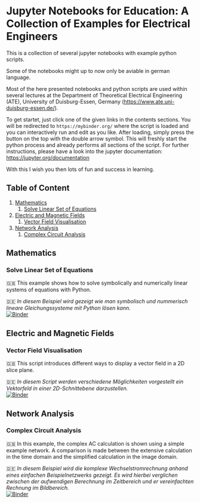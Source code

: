 # Jupyter Notebooks for Education: A Collection of Examples for Electrical Engineers

This is a collection of several jupyter notebooks with example python scripts.

Some of the notebooks might up to now only be aviable in german language.

Most of the here presented notebooks and python scripts are used within several lectures at the Department of Theoretical Electrical Engineering (ATE), University of Duisburg-Essen, Germany (https://www.ate.uni-duisburg-essen.de/).

To get startet, just click one of the given links in the contents sections.
You will be redirected to `https://mybinder.org/` where the script is loaded and you can interactively run and edit as you like.
After loading, simply press the button on the top with the double arrow symbol.
This will freshly start the python process and already performs all sections of the script.
For further instructions, please have a look into the jupyter documentation: https://jupyter.org/documentation

With this I wish you then lots of fun and success in learning.

## Table of Content
1. [Mathematics](#mathematics)
    1. [Solve Linear Set of Equations](#solve-linear-set-of-equations)
2. [Electric and Magnetic Fields](#electric-and-magnetic-fields)
    1. [Vector Field Visualisation](#vector-field-visualisation)
3. [Network Analysis](#network-analysis)
    1. [Complex Circuit Analysis](#complex-circuit-analysis)

## Mathematics

### Solve Linear Set of Equations

:uk: This example shows how to solve symbolically and numerically linear systems of equations with Python.

:de:
<em>
    In diesem Beispiel wird gezeigt wie man symbolisch und nummerisch lineare Gleichungssysteme mit Python lösen kann.
</em><br>
[![Binder](https://mybinder.org/badge_logo.svg)](https://mybinder.org/v2/gh/JTSvejda/Jupyter_Notebooks_for_Education/main?labpath=Mathematics_SolveLinearSetOfEquations%2FSolveLinearSetOfEquations_de.ipynb)

## Electric and Magnetic Fields

### Vector Field Visualisation

:uk: This script introduces different ways to display a vector field in a 2D slice plane.

:de:
<em>
    In diesem Script werden verschiedene Möglichkeiten vorgestellt ein Vektorfeld in einer 2D-Schnittebene darzustellen.
</em><br>
[![Binder](https://mybinder.org/badge_logo.svg)](https://mybinder.org/v2/gh/JTSvejda/Jupyter_Notebooks_for_Education/main?labpath=ElectricMagneticFields_VectorFieldVisualisation%2FVectorFieldVisualisation_de.ipynb)

## Network Analysis

### Complex Circuit Analysis

:uk: In this example, the complex AC calculation is shown using a simple example network. A comparison is made between the extensive calculation in the time domain and the simplified calculation in the image domain.

:de:
<em>
    In diesem Beispiel wird die komplexe Wechselstromrechnung anhand eines einfachen Beispielnetzwerks gezeigt. Es wird hierbei verglichen zwischen der aufwendigen Berechnung im Zeitbereich und er vereinfachten Rechnung im Bildbereich.
</em><br>
[![Binder](https://mybinder.org/badge_logo.svg)](https://mybinder.org/v2/gh/JTSvejda/Jupyter_Notebooks_for_Education/main?labpath=NetworkAnalysis_ComplexCircuitAnalysis%2FComplexCircuitAnalysis_de.ipynb)

